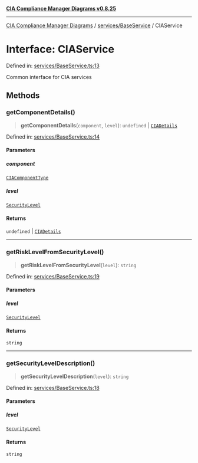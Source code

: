 [**CIA Compliance Manager Diagrams v0.8.25**](../../../README.md)

***

[CIA Compliance Manager Diagrams](../../../modules.md) / [services/BaseService](../README.md) / CIAService

# Interface: CIAService

Defined in: [services/BaseService.ts:13](https://github.com/Hack23/cia-compliance-manager/blob/b7816746b3b7f5e02cb18303af9cc6696a8caef9/src/services/BaseService.ts#L13)

Common interface for CIA services

## Methods

### getComponentDetails()

> **getComponentDetails**(`component`, `level`): `undefined` \| [`CIADetails`](../../../types/interfaces/CIADetails.md)

Defined in: [services/BaseService.ts:14](https://github.com/Hack23/cia-compliance-manager/blob/b7816746b3b7f5e02cb18303af9cc6696a8caef9/src/services/BaseService.ts#L14)

#### Parameters

##### component

[`CIAComponentType`](../../../types/type-aliases/CIAComponentType.md)

##### level

[`SecurityLevel`](../../../types/cia/type-aliases/SecurityLevel.md)

#### Returns

`undefined` \| [`CIADetails`](../../../types/interfaces/CIADetails.md)

***

### getRiskLevelFromSecurityLevel()

> **getRiskLevelFromSecurityLevel**(`level`): `string`

Defined in: [services/BaseService.ts:19](https://github.com/Hack23/cia-compliance-manager/blob/b7816746b3b7f5e02cb18303af9cc6696a8caef9/src/services/BaseService.ts#L19)

#### Parameters

##### level

[`SecurityLevel`](../../../types/cia/type-aliases/SecurityLevel.md)

#### Returns

`string`

***

### getSecurityLevelDescription()

> **getSecurityLevelDescription**(`level`): `string`

Defined in: [services/BaseService.ts:18](https://github.com/Hack23/cia-compliance-manager/blob/b7816746b3b7f5e02cb18303af9cc6696a8caef9/src/services/BaseService.ts#L18)

#### Parameters

##### level

[`SecurityLevel`](../../../types/cia/type-aliases/SecurityLevel.md)

#### Returns

`string`
